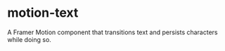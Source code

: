 # motion-text
A Framer Motion component that transitions text and persists characters while doing so.
